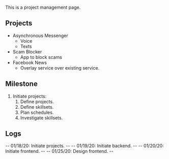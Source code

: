This is a project management page.

## Projects

* Asynchronous Messenger
    * Voice
    * Texts
* Scam Blocker
    * App to block scams
* Facebook News
    * Overlay service over existing service.

## Milestone

1. Initiate projects:
    1. Define projects.
    1. Define skillsets.
    1. Plan schedules.
    1. Investigate skillsets.

## Logs

-- 01/18/20: Initiate projects. --
-- 01/19/20: Initiate backend. --
-- 01/20/20: Initiate frontend. --
-- 01/25/20: Design frontend. --

